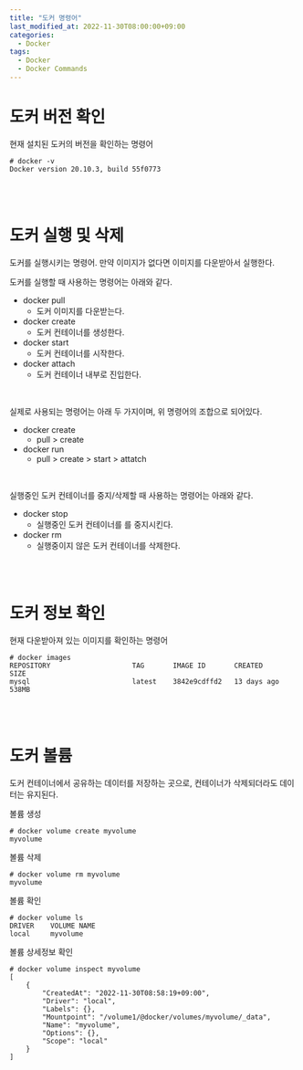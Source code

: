 ```yaml
---
title: "도커 명령어"
last_modified_at: 2022-11-30T08:00:00+09:00
categories:
  - Docker
tags:
  - Docker
  - Docker Commands
---
```



# 도커 버전 확인
현재 설치된 도커의 버전을 확인하는 명령어

    # docker -v
    Docker version 20.10.3, build 55f0773

<br><br>

# 도커 실행 및 삭제
도커를 실행시키는 명령어.
만약 이미지가 없다면 이미지를 다운받아서 실행한다.

도커를 실행할 때 사용하는 명령어는 아래와 같다.
* docker pull
  * 도커 이미지를 다운받는다.
* docker create
  * 도커 컨테이너를 생성한다.
* docker start
  * 도커 컨테이너를 시작한다. 
* docker attach
  * 도커 컨테이너 내부로 진입한다.

<br>

실제로 사용되는 명령어는 아래 두 가지이며, 위 명령어의 조합으로 되어있다.
* docker create
  * pull > create
* docker run
  * pull > create > start > attatch 

<!--
<br>

실행 시 사용되는 옵션들은 아래에서 확인할 수 있다.
* [docker run options](2022-11-30-post-docker-run-options.md)
-->
<br>

실행중인 도커 컨테이너를 중지/삭제할 때 사용하는 명령어는 아래와 같다.
* docker stop
  * 실행중인 도커 컨테이너를 를 중지시킨다.
* docker rm
  * 실행중이지 않은 도커 컨테이너를 삭제한다.

<br><br>

# 도커 정보 확인
현재 다운받아져 있는 이미지를 확인하는 명령어
    
    # docker images
    REPOSITORY                    TAG       IMAGE ID       CREATED         SIZE
    mysql                         latest    3842e9cdffd2   13 days ago     538MB


<br><br>

# 도커 볼륨
도커 컨테이너에서 공유하는 데이터를 저장하는 곳으로, 컨테이너가 삭제되더라도 데이터는 유지된다.

볼륨 생성

    # docker volume create myvolume  
    myvolume

볼륨 삭제

    # docker volume rm myvolume
    myvolume

볼륨 확인

    # docker volume ls
    DRIVER    VOLUME NAME
    local     myvolume

볼륨 상세정보 확인

    # docker volume inspect myvolume
    [
        {
            "CreatedAt": "2022-11-30T08:58:19+09:00",
            "Driver": "local",
            "Labels": {},
            "Mountpoint": "/volume1/@docker/volumes/myvolume/_data",
            "Name": "myvolume",
            "Options": {},
            "Scope": "local"
        }
    ]
